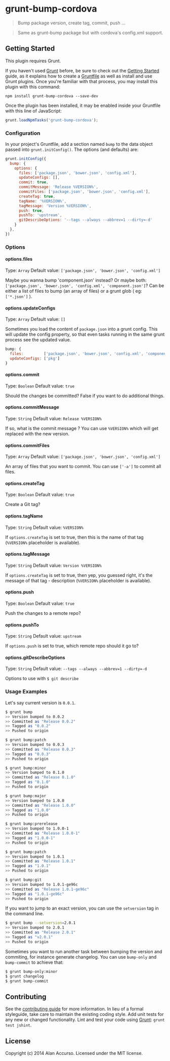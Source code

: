 # grunt-bump-cordova

> Bump package version, create tag, commit, push ...

> Same as grunt-bump package but with cordova's config.xml support.

## Getting Started
This plugin requires Grunt.

If you haven't used [Grunt](http://gruntjs.com/) before, be sure to check out the [Getting Started](http://gruntjs.com/getting-started) guide, as it explains how to create a [Gruntfile](http://gruntjs.com/sample-gruntfile) as well as install and use Grunt plugins. Once you're familiar with that process, you may install this plugin with this command:

```shell
npm install grunt-bump-cordova --save-dev
```

Once the plugin has been installed, it may be enabled inside your Gruntfile with this line of JavaScript:

```js
grunt.loadNpmTasks('grunt-bump-cordova');
```

### Configuration
In your project's Gruntfile, add a section named `bump` to the data object passed into `grunt.initConfig()`. The options (and defaults) are:

```js
grunt.initConfig({
  bump: {
    options: {
      files: ['package.json', 'bower.json', 'config.xml'],
      updateConfigs: [],
      commit: true,
      commitMessage: 'Release %VERSION%',
      commitFiles: ['package.json', 'bower.json', 'config.xml'],
      createTag: true,
      tagName: '%VERSION%',
      tagMessage: 'Version %VERSION%',
      push: true,
      pushTo: 'upstream',
      gitDescribeOptions: '--tags --always --abbrev=1 --dirty=-d'
    }
  },
})
```

### Options

#### options.files
Type: `Array`
Default value: `['package.json', 'bower.json', 'config.xml']`

Maybe you wanna bump 'component.json' instead? Or maybe both: `['package.json', 'bower.json', 'config.xml', 'component.json']`? Can be either a list of files to bump (an array of files) or a grunt glob ( eg: `['*.json']` ).

#### options.updateConfigs
Type: `Array`
Default value: `[]`

Sometimes you load the content of `package.json` into a grunt config. This will update the config property, so that even tasks running in the same grunt process see the updated value.

```js
bump: {
  files:         ['package.json', 'bower.json', 'config.xml', 'component.json'],
  updateConfigs: ['pkg']
}
```

#### options.commit
Type: `Boolean`
Default value: `true`

Should the changes be committed? False if you want to do additional things.

#### options.commitMessage
Type: `String`
Default value: `Release %VERSION%`

If so, what is the commit message ? You can use `%VERSION%` which will get replaced with the new version.

#### options.commitFiles
Type: `Array`
Default value: `['package.json', 'bower.json', 'config.xml']`

An array of files that you want to commit. You can use `['-a']` to commit all files.

#### options.createTag
Type: `Boolean`
Default value: `true`

Create a Git tag?

#### options.tagName
Type: `String`
Default value: `%VERSION%`

If `options.createTag` is set to true, then this is the name of that tag (`%VERSION%` placeholder is available).

#### options.tagMessage
Type: `String`
Default value: `Version %VERSION%`

If `options.createTag` is set to true, then yep, you guessed right, it's the message of that tag - description (`%VERSION%` placeholder is available).

#### options.push
Type: `Boolean`
Default value: `true`

Push the changes to a remote repo?

#### options.pushTo
Type: `String`
Default value: `upstream`

If `options.push` is set to true, which remote repo should it go to?

#### options.gitDescribeOptions
Type: `String`
Default value: `--tags --always --abbrev=1 --dirty=-d`

Options to use with `$ git describe`


### Usage Examples

Let's say current version is `0.0.1`.

```bash
$ grunt bump
>> Version bumped to 0.0.2
>> Committed as "Release 0.0.2"
>> Tagged as "0.0.2"
>> Pushed to origin

$ grunt bump:patch
>> Version bumped to 0.0.3
>> Committed as "Release 0.0.3"
>> Tagged as "0.0.3"
>> Pushed to origin

$ grunt bump:minor
>> Version bumped to 0.1.0
>> Committed as "Release 0.1.0"
>> Tagged as "0.1.0"
>> Pushed to origin

$ grunt bump:major
>> Version bumped to 1.0.0
>> Committed as "Release 1.0.0"
>> Tagged as "1.0.0"
>> Pushed to origin

$ grunt bump:prerelease
>> Version bumped to 1.0.0-1
>> Committed as "Release 1.0.0-1"
>> Tagged as "1.0.0-1"
>> Pushed to origin

$ grunt bump:patch
>> Version bumped to 1.0.1
>> Committed as "Release 1.0.1"
>> Tagged as "1.0.1"
>> Pushed to origin

$ grunt bump:git
>> Version bumped to 1.0.1-ge96c
>> Committed as "Release 1.0.1-ge96c"
>> Tagged as "1.0.1-ge96c"
>> Pushed to origin
````

If you want to jump to an exact version, you can use the ```setversion``` tag in the command line.

```bash
$ grunt bump --setversion=2.0.1
>> Version bumped to 2.0.1
>> Committed as "Release 2.0.1"
>> Tagged as "v2.0.1"
>> Pushed to origin
```

Sometimes you want to run another task between bumping the version and commiting, for instance generate changelog. You can use `bump-only` and `bump-commit` to achieve that:

```bash
$ grunt bump-only:minor
$ grunt changelog
$ grunt bump-commit
```

## Contributing
See the [contributing guide](https://github.com/aaccurso/grunt-bump-cordova/blob/master/CONTRIBUTING.md) for more information. In lieu of a formal styleguide, take care to maintain the existing coding style. Add unit tests for any new or changed functionality. Lint and test your code using [Grunt](http://gruntjs.com/): `grunt test jshint`.

## License
Copyright (c) 2014 Alan Accurso. Licensed under the MIT license.
